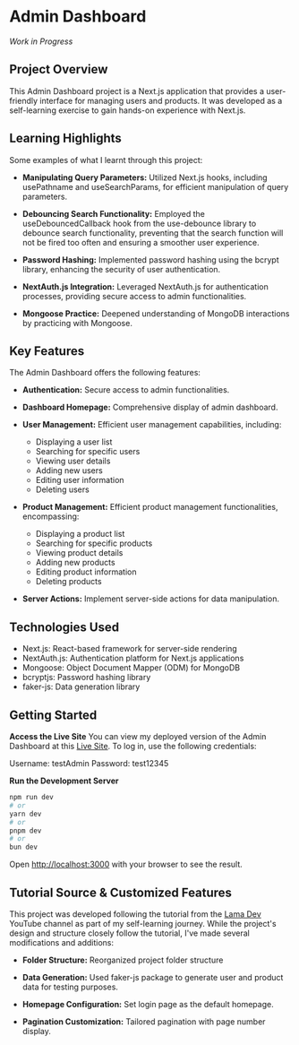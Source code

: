 # Admin Dashboard

_Work in Progress_

## Project Overview

This Admin Dashboard project is a Next.js application that provides a user-friendly interface for managing users and products. It was developed as a self-learning exercise to gain hands-on experience with Next.js.

## Learning Highlights

Some examples of what I learnt through this project:

- **Manipulating Query Parameters:** Utilized Next.js hooks, including usePathname and useSearchParams, for efficient manipulation of query parameters.

- **Debouncing Search Functionality:** Employed the useDebouncedCallback hook from the use-debounce library to debounce search functionality, preventing that the search function will not be fired too often and ensuring a smoother user experience.

- **Password Hashing:** Implemented password hashing using the bcrypt library, enhancing the security of user authentication.

- **NextAuth.js Integration:** Leveraged NextAuth.js for authentication processes, providing secure access to admin functionalities.

- **Mongoose Practice:** Deepened understanding of MongoDB interactions by practicing with Mongoose.

## Key Features

The Admin Dashboard offers the following features:

- **Authentication:** Secure access to admin functionalities.

- **Dashboard Homepage:** Comprehensive display of admin dashboard.

- **User Management:** Efficient user management capabilities, including:

  - Displaying a user list
  - Searching for specific users
  - Viewing user details
  - Adding new users
  - Editing user information
  - Deleting users

- **Product Management:** Efficient product management functionalities, encompassing:

  - Displaying a product list
  - Searching for specific products
  - Viewing product details
  - Adding new products
  - Editing product information
  - Deleting products

- **Server Actions:** Implement server-side actions for data manipulation.

## Technologies Used

- Next.js: React-based framework for server-side rendering
- NextAuth.js: Authentication platform for Next.js applications
- Mongoose: Object Document Mapper (ODM) for MongoDB
- bcryptjs: Password hashing library
- faker-js: Data generation library

## Getting Started

**Access the Live Site**
You can view my deployed version of the Admin Dashboard at this [Live Site](https://admin-dashboard-nine-lilac.vercel.app/). To log in, use the following credentials:

Username: testAdmin
Password: test12345

**Run the Development Server**

```bash
npm run dev
# or
yarn dev
# or
pnpm dev
# or
bun dev
```

Open [http://localhost:3000](http://localhost:3000) with your browser to see the result.

## Tutorial Source & Customized Features

This project was developed following the tutorial from the [Lama Dev](https://www.youtube.com/watch?v=cBg6xA5C60s&t=215s&ab_channel=LamaDev) YouTube channel as part of my self-learning journey. While the project's design and structure closely follow the tutorial, I've made several modifications and additions:

- **Folder Structure:** Reorganized project folder structure

- **Data Generation:** Used faker-js package to generate user and product data for testing purposes.

- **Homepage Configuration:** Set login page as the default homepage.

- **Pagination Customization:** Tailored pagination with page number display.
